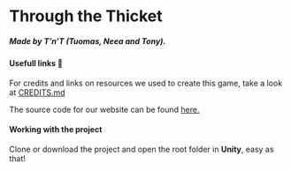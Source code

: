 Through the Thicket
===================
##### Made by **T’n’T** (Tuomas, Neea and Tony).

#### Usefull links :link:
For credits and links on resources we used to create this game, take a look at [CREDITS.md](/CREDITS.md)

The source code for our website can be found [here.](https://github.com/Munkkeli/thicket.munkkeli.io)

#### Working with the project
Clone or download the project and open the root folder in **Unity**, easy as that!
